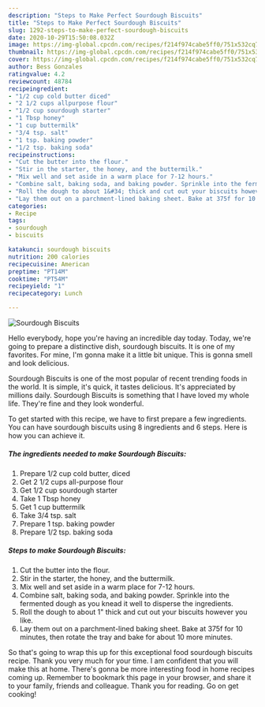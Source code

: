 ```yaml
---
description: "Steps to Make Perfect Sourdough Biscuits"
title: "Steps to Make Perfect Sourdough Biscuits"
slug: 1292-steps-to-make-perfect-sourdough-biscuits
date: 2020-10-29T15:50:08.032Z
image: https://img-global.cpcdn.com/recipes/f214f974cabe5ff0/751x532cq70/sourdough-biscuits-recipe-main-photo.jpg
thumbnail: https://img-global.cpcdn.com/recipes/f214f974cabe5ff0/751x532cq70/sourdough-biscuits-recipe-main-photo.jpg
cover: https://img-global.cpcdn.com/recipes/f214f974cabe5ff0/751x532cq70/sourdough-biscuits-recipe-main-photo.jpg
author: Bess Gonzales
ratingvalue: 4.2
reviewcount: 48784
recipeingredient:
- "1/2 cup cold butter diced"
- "2 1/2 cups allpurpose flour"
- "1/2 cup sourdough starter"
- "1 Tbsp honey"
- "1 cup buttermilk"
- "3/4 tsp. salt"
- "1 tsp. baking powder"
- "1/2 tsp. baking soda"
recipeinstructions:
- "Cut the butter into the flour."
- "Stir in the starter, the honey, and the buttermilk."
- "Mix well and set aside in a warm place for 7-12 hours."
- "Combine salt, baking soda, and baking powder. Sprinkle into the fermented dough as you knead it well to disperse the ingredients."
- "Roll the dough to about 1&#34; thick and cut out your biscuits however you like."
- "Lay them out on a parchment-lined baking sheet. Bake at 375f for 10 minutes, then rotate the tray and bake for about 10 more minutes."
categories:
- Recipe
tags:
- sourdough
- biscuits

katakunci: sourdough biscuits 
nutrition: 200 calories
recipecuisine: American
preptime: "PT14M"
cooktime: "PT54M"
recipeyield: "1"
recipecategory: Lunch

---
```



![Sourdough Biscuits](https://img-global.cpcdn.com/recipes/f214f974cabe5ff0/751x532cq70/sourdough-biscuits-recipe-main-photo.jpg)

Hello everybody, hope you're having an incredible day today. Today, we're going to prepare a distinctive dish, sourdough biscuits. It is one of my favorites. For mine, I'm gonna make it a little bit unique. This is gonna smell and look delicious.

Sourdough Biscuits is one of the most popular of recent trending foods in the world. It is simple, it's quick, it tastes delicious. It's appreciated by millions daily. Sourdough Biscuits is something that I have loved my whole life. They're fine and they look wonderful.




To get started with this recipe, we have to first prepare a few ingredients. You can have sourdough biscuits using 8 ingredients and 6 steps. Here is how you can achieve it.

<!--inarticleads1-->

##### The ingredients needed to make Sourdough Biscuits:

1. Prepare 1/2 cup cold butter, diced
1. Get 2 1/2 cups all-purpose flour
1. Get 1/2 cup sourdough starter
1. Take 1 Tbsp honey
1. Get 1 cup buttermilk
1. Take 3/4 tsp. salt
1. Prepare 1 tsp. baking powder
1. Prepare 1/2 tsp. baking soda




<!--inarticleads2-->

##### Steps to make Sourdough Biscuits:

1. Cut the butter into the flour.
1. Stir in the starter, the honey, and the buttermilk.
1. Mix well and set aside in a warm place for 7-12 hours.
1. Combine salt, baking soda, and baking powder. Sprinkle into the fermented dough as you knead it well to disperse the ingredients.
1. Roll the dough to about 1&#34; thick and cut out your biscuits however you like.
1. Lay them out on a parchment-lined baking sheet. Bake at 375f for 10 minutes, then rotate the tray and bake for about 10 more minutes.




So that's going to wrap this up for this exceptional food sourdough biscuits recipe. Thank you very much for your time. I am confident that you will make this at home. There's gonna be more interesting food in home recipes coming up. Remember to bookmark this page in your browser, and share it to your family, friends and colleague. Thank you for reading. Go on get cooking!
